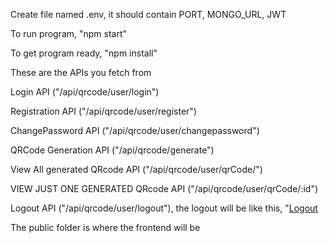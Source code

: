 Create file named .env, it should contain PORT, MONGO_URL, JWT

To run program, "npm start"

To get program ready, "npm install"

These are the APIs you fetch from

Login API ("/api/qrcode/user/login")

Registration API ("/api/qrcode/user/register")

ChangePassword API ("/api/qrcode/user/changepassword")

QRCode Generation API ("/api/qrcode/generate")

View All generated QRcode API ("/api/qrcode/user/qrCode/")

VIEW JUST ONE GENERATED QRcode API ("/api/qrcode/user/qrCode/:id")

Logout API ("/api/qrcode/user/logout"), the logout will be like this, "<a href="/api/qrcode/user/logout">Logout</a>

The public folder is where the frontend will be